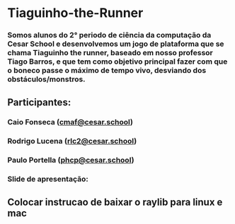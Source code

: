 # Tiaguinho-the-Runner
### Somos alunos do 2° periodo de ciência da computação da Cesar School e desenvolvemos um jogo de plataforma que se chama Tiaguinho the runner, baseado em nosso professor Tiago Barros, e que tem como objetivo principal fazer com que o boneco passe o máximo de tempo vivo, desviando dos obstáculos/monstros.

## Participantes:

### Caio Fonseca (cmaf@cesar.school)
### Rodrigo Lucena (rlc2@cesar.school)
### Paulo Portella (phcp@cesar.school)

### Slide de apresentação:

#### 

## Colocar instrucao de baixar o raylib para linux e mac
